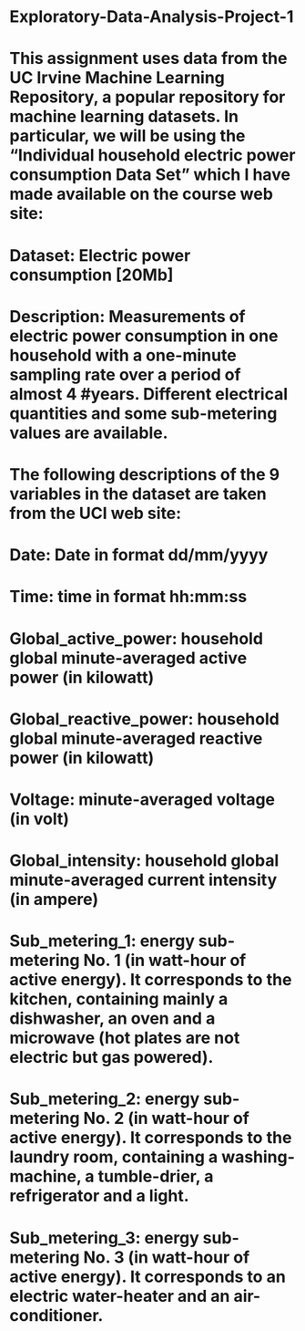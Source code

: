 # Exploratory-Data-Analysis-Project-1

# This assignment uses data from the UC Irvine Machine Learning Repository, a popular repository for machine learning datasets. In particular, we will be using the “Individual household electric power consumption Data Set” which I have made available on the course web site:

# Dataset: Electric power consumption [20Mb]
# Description: Measurements of electric power consumption in one household with a one-minute sampling rate over a period of almost 4 #years. Different electrical quantities and some sub-metering values are available.

# The following descriptions of the 9 variables in the dataset are taken from the UCI web site:

# Date: Date in format dd/mm/yyyy
# Time: time in format hh:mm:ss
# Global_active_power: household global minute-averaged active power (in kilowatt)
# Global_reactive_power: household global minute-averaged reactive power (in kilowatt)
# Voltage: minute-averaged voltage (in volt)
# Global_intensity: household global minute-averaged current intensity (in ampere)
# Sub_metering_1: energy sub-metering No. 1 (in watt-hour of active energy). It corresponds to the kitchen, containing mainly a dishwasher, an oven and a microwave (hot plates are not electric but gas powered).
# Sub_metering_2: energy sub-metering No. 2 (in watt-hour of active energy). It corresponds to the laundry room, containing a washing-machine, a tumble-drier, a refrigerator and a light.
# Sub_metering_3: energy sub-metering No. 3 (in watt-hour of active energy). It corresponds to an electric water-heater and an air-conditioner.
